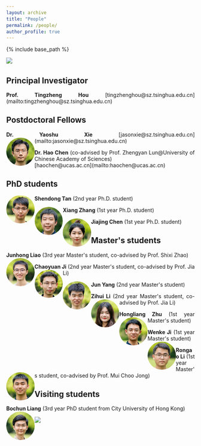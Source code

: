 ```yaml
---
layout: archive
title: "People"
permalink: /people/
author_profile: true
---
```


{% include base_path %}

<style>
    .res-text {
        text-align: justify;
    }
    .res {
        float: left;
        width: 15%;
        border-radius: 50%;
    }
    @media only screen and (max-width: 800px) and (orientation:portrait) {
        .res {
            width: 100%;
        }
    }
</style>

<img src="/images/groupphoto4.jpg"/>
 
## Principal Investigator

<div class="res-text" markdown="1">
<b>Prof. Tingzheng Hou</b> [tingzhenghou@sz.tsinghua.edu.cn](mailto:tingzhenghou@sz.tsinghua.edu.cn)
</div>

## Postdoctoral Fellows

<div class="res-text" markdown="1">
<b>Dr. Yaoshu Xie</b> [jasonxie@sz.tsinghua.edu.cn](mailto:jasonxie@sz.tsinghua.edu.cn)
<img class="res" src="/images/xys.jpg" alt="Dr. Yaoshu Xie"/>
</div>
<p></p>
<div class="res-text">
<b>Dr. Hao Chen</b> (co-advised by Prof. Zhengyan Lun@University of Chinese Academy of Sciences)</b> <br>
[haochen@ucas.ac.cn](mailto:haochen@ucas.ac.cn)
</div>

## PhD students

<div class="res-text">
<b>Shendong Tan</b> (2nd year Ph.D. student)
<img class="res" src="/images/tsd.jpg" alt="Shendong Tan"/>
</div>
<p></p>
<div class="res-text">
<b>Xiang Zhang</b> (1st year Ph.D. student)
<img class="res" src="/images/zx.jpg" alt="Xiang Zhang"/>
</div>
<p></p>
<div class="res-text">
<b>Jiajing Chen</b> (1st year Ph.D. student)
<img class="res" src="/images/cjj.jpg" alt="Jiajiang Chen"/>
</div>

## Master's students

<div class="res-text">
<b>Junhong Liao</b> (3rd year Master's student, co-advised by Prof. Shixi Zhao)
<img class="res" src="/images/ljh.jpg" alt="Junhong Liao"/>
</div>
<p></p>
<div class="res-text">
<b>Chaoyuan Ji</b> (2nd year Master's student, co-advised by Prof. Jia Li)
<img class="res" src="/images/jcy.jpg" alt="Chaoyuan Ji"/>
</div>
<p></p>
<div class="res-text">
<b>Jun Yang</b> (2nd year Master's student)
<img class="res" src="/images/yj.jpg" alt="Jun Yang"/>
</div>
<p></p>
<div class="res-text">
<b>Zihui Li</b> (2nd year Master's student, co-advised by Prof. Jia Li)
<img class="res" src="/images/lzh.jpg" alt="Zihui Li"/>
</div>
<p></p>
<div class="res-text">
<b>Hongliang Zhu</b> (1st year Master's student)
<img class="res" src="/images/zhl.jpg" alt="Hongliang Zhu"/>
</div>
<p></p>
<div class="res-text">
<b>Wenke Ji</b> (1st year Master's student)
<img class="res" src="/images/jwk.jpg" alt="Wenke Ji"/>
</div>
<p></p>
<div class="res-text">
<b>Rongao Li</b> (1st year Master's student, co-advised by Prof. Mui Choo Jong)
<img class="res" src="/images/lra.jpg" alt="Rongao Li"/>
</div>

## Visiting students

<div class="res-text">
<b>Bochun Liang</b> (3rd year PhD student from City University of Hong Kong)
<img class="res" src="/images/lbc.jpg" alt="Bochun Liang"/>
</div>
<p></p>

<img src="/images/groupphoto5.jpg"/>

<script src="/assets/js/vanilla-back-to-top.min.js"></script>
<script>addBackToTop({
  diameter: 56,
  backgroundColor: '#ddd',
  textColor: '#003262'
})</script>
